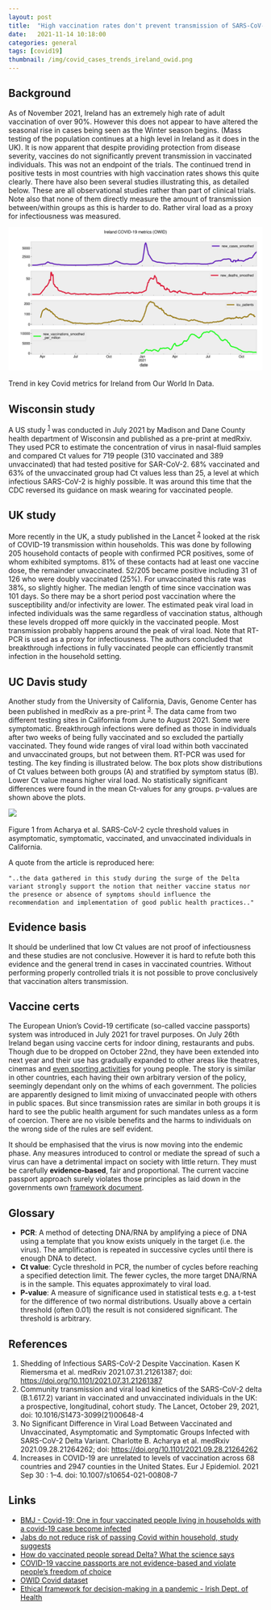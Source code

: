 ```yaml
---
layout: post
title:  "High vaccination rates don't prevent transmission of SARS-CoV-2"
date:   2021-11-14 10:18:00
categories: general
tags: [covid19]
thumbnail: /img/covid_cases_trends_ireland_owid.png
---
```


## Background

As of November 2021, Ireland has an extremely high rate of adult vaccination of over 90%. However this does not appear to have altered the seasonal  rise in cases being seen as the Winter season begins. (Mass testing of the population continues at a high level in Ireland as it does in the UK). It is now apparent that despite providing protection from disease severity, vaccines do not significantly prevent transmission in vaccinated individuals. This was not an endpoint of the trials. The continued trend in positive tests in most countries with high vaccination rates shows this quite clearly. There have also been several studies illustrating this, as detailed below. These are all observational studies rather than part of clinical trials. Note also that none of them directly measure the amount of transmission between/within groups as this is harder to do. Rather viral load as a proxy for infectiousness was measured.

<div style="width: auto;">
 <a href="/img/covid_cases_trends_ireland_owid.png"> <img class="small-scaled" src="/img/covid_cases_trends_ireland_owid.png"></a>  
   <p class="caption">Trend in key Covid metrics for Ireland from Our World In Data.</p>
</div>

## Wisconsin study

A US study <sup>[1](https://www.medrxiv.org/content/10.1101/2021.07.31.21261387v6)</sup> was conducted in July 2021 by Madison and Dane County health department of Wisconsin and published as a pre-print at medRxiv. They used PCR to estimate the concentration of virus in nasal-fluid samples and compared Ct values for 719 people (310 vaccinated and 389 unvaccinated) that had tested positive for SAR-CoV-2. 68% vaccinated and 63% of the unvaccinated group had Ct values less than 25, a level at which infectious SARS-CoV-2 is highly possible. It was around this time that the CDC reversed its guidance on mask wearing for vaccinated people.

## UK study

More recently in the UK, a study published in the Lancet <sup>[2](https://doi.org/10.1016/S1473-3099%2821%2900648-4)</sup> looked at the risk of COVID-19 transmission within households. This was done by following 205 household contacts of people with confirmed PCR positives, some of whom exhibited symptoms. 81% of these contacts had at least one vaccine dose, the remainder unvaccinated. 52/205 became positive including 31 of 126 who were doubly vaccinated (25%). For unvaccinated this rate was 38%, so slightly higher. The median length of time since vaccination was 101 days. So there may be a short period post vaccination where the susceptibility and/or infectivity are lower. The estimated peak viral load in infected individuals was the same regardless of vaccination status, although these levels dropped off more quickly in the vaccinated people. Most transmission probably happens around the peak of viral load. Note that RT-PCR is used as a proxy for infectiousness. The authors concluded that breakthrough infections in fully vaccinated people can efficiently transmit infection in the household setting.

## UC Davis study

Another study from the University of California, Davis, Genome Center has been published in medRxiv as a pre-print <sup>[3](https://www.medrxiv.org/content/10.1101/2021.09.28.21264262v2)</sup>. The data came from two different testing sites in California from June to August 2021. Some were symptomatic. Breakthrough infections were defined as those in individuals after two weeks of being fully vaccinated and so excluded the partially vaccinated. They found wide ranges of viral load within both vaccinated and unvaccinated groups, but not between them. RT-PCR was used for testing. The key finding is illustrated below. The box plots show distributions of Ct values between both groups (A) and stratified by symptom status (B). Lower Ct value means higher viral load. No statistically significant differences were found in the mean Ct-values for any groups. p-values are shown above the plots.

<div style="width: auto;">
 <a href="https://www.medrxiv.org/content/medrxiv/early/2021/10/05/2021.09.28.21264262/F1.large.jpg"> <img class="small-scaled" src="https://www.medrxiv.org/content/medrxiv/early/2021/10/05/2021.09.28.21264262/F1.large.jpg"></a>  
   <p class="caption">Figure 1 from Acharya et al. SARS-CoV-2 cycle threshold values in asymptomatic, symptomatic, vaccinated, and unvaccinated individuals in California.</p>
</div>

A quote from the article is reproduced here:

```
"..the data gathered in this study during the surge of the Delta variant strongly support the notion that neither vaccine status nor the presence or absence of symptoms should influence the recommendation and implementation of good public health practices.."
```

## Evidence basis

It should be underlined that low Ct values are not proof of infectiousness and these studies are not conclusive. However it is hard to refute both this evidence and the general trend in cases in vaccinated countries. Without performing properly controlled trials it is not possible to prove conclusively that vaccination alters transmission.

## Vaccine certs

The European Union’s Covid-19 certificate (so-called vaccine passports) system was introduced in July 2021 for travel purposes. On July 26th Ireland began using vaccine certs for indoor dining, restaurants and pubs. Though due to be dropped on October 22nd, they have been extended into next year and their use has gradually expanded to other areas like theatres, cinemas and [even sporting activities](https://www.irishexaminer.com/opinion/columnists/arid-40734912.html) for young people. The story is similar in other countries, each having their own arbitrary version of the policy, seemingly dependant only on the whims of each government. The policies are apparently designed to limit mixing of unvaccinated people with others in public spaces. But since transmission rates are similar in both groups it is hard to see the public health argument for such mandates unless as a form of coercion. There are no visible benefits and the harms to individuals on the wrong side of the rules are self evident.

It should be emphasised that the virus is now moving into the endemic phase. Any measures introduced to control or mediate the spread of such a virus can have a detrimental impact on society with little return. They must be carefully **evidence-based**, fair and proportional. The current vaccine passport approach surely violates those principles as laid down in the governments own [framework document](https://www.gov.ie/en/publication/dbf3fb-ethical-framework-for-decision-making-in-a-pandemic/#).

## Glossary

* **PCR**: A method of detecting DNA/RNA by amplifying a piece of DNA using a template that you know exists uniquely in the target (i.e. the virus). The amplification is repeated in successive cycles until there is enough DNA to detect.
* **Ct value**: Cycle threshold in PCR, the number of cycles before reaching a specified detection limit. The fewer cycles, the more target DNA/RNA is in the sample. This equates approximately to viral load.
* **P-value**: A measure of significance used in statistical tests e.g. a t-test for the difference of two normal distributions. Usually above a certain threshold (often 0.01) the result is not considered significant. The threshold is arbitrary.

## References

1. Shedding of Infectious SARS-CoV-2 Despite Vaccination. Kasen K Riemersma et al. medRxiv 2021.07.31.21261387; doi: https://doi.org/10.1101/2021.07.31.21261387
2. Community transmission and viral load kinetics of the SARS-CoV-2 delta (B.1.617.2) variant in vaccinated and unvaccinated individuals in the UK: a prospective, longitudinal, cohort study. The Lancet, October 29, 2021, doi: 10.1016/S1473-3099(21)00648-4
3. No Significant Difference in Viral Load Between Vaccinated and Unvaccinated, Asymptomatic and Symptomatic Groups Infected with SARS-CoV-2 Delta Variant. Charlotte B. Acharya et al. medRxiv 2021.09.28.21264262; doi: https://doi.org/10.1101/2021.09.28.21264262
4. Increases in COVID-19 are unrelated to levels of vaccination across 68 countries and 2947 counties in the United States. Eur J Epidemiol. 2021 Sep 30 : 1–4. doi: 10.1007/s10654-021-00808-7

## Links

* [BMJ - Covid-19: One in four vaccinated people living in households with a covid-19 case become infected](https://www.bmj.com/content/375/bmj.n2638)
* [Jabs do not reduce risk of passing Covid within household, study suggests](https://www.theguardian.com/world/2021/oct/28/covid-vaccinated-likely-unjabbed-infect-cohabiters-study-suggests)
* [How do vaccinated people spread Delta? What the science says](https://www.nature.com/articles/d41586-021-02187-1)
* [COVID-19 vaccine passports are not evidence-based and violate people’s freedom of choice](https://www.bmj.com/content/373/bmj.n861/rr)
* [OWID Covid dataset](https://github.com/owid/covid-19-data/blob/master/public/data/owid-covid-data.csv)
* [Ethical framework for decision-making in a pandemic - Irish Dept. of Health](https://www.gov.ie/en/publication/dbf3fb-ethical-framework-for-decision-making-in-a-pandemic/#)
